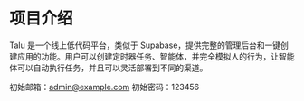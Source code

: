 # 项目介绍
Talu 是一个线上低代码平台，类似于 Supabase，提供完整的管理后台和一键创建应用的功能。用户可以创建定时器任务、智能体，并完全模拟人的行为，让智能体可以自动执行任务，并且可以灵活部署到不同的渠道。

初始邮箱：admin@example.com
初始密码：123456